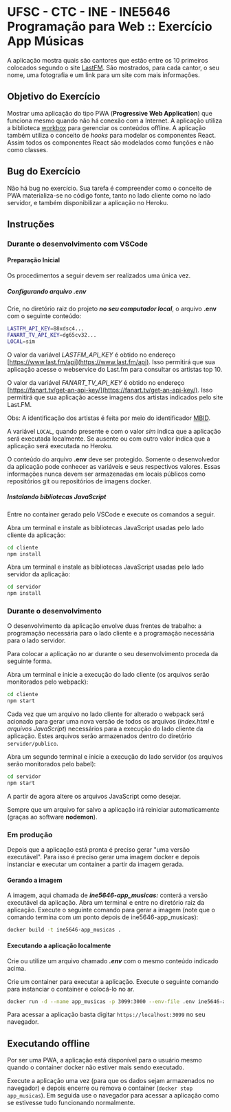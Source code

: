 # UFSC - CTC - INE - INE5646 Programação para Web :: Exercício App Músicas

A aplicação mostra quais são cantores que estão entre os 10 primeiros colocados segundo o site [LastFM](https://www.last.fm/). São mostrados, para cada cantor, o seu nome, uma fotografia e um link para um site com mais informações.

## Objetivo do Exercício

Mostrar uma aplicação do tipo PWA (**Progressive Web Application**) que funciona mesmo quando não há conexão com a Internet. A aplicação utiliza a biblioteca [workbox](https://developers.google.com/web/tools/workbox/) para gerenciar os conteúdos offline. A aplicação também utiliza o conceito de *hooks* para modelar os componentes React. Assim todos os componentes React são modelados como funções e não como classes.

## Bug do Exercício

Não há bug no exercício. Sua tarefa é compreender como o conceito de PWA materializa-se no código fonte, tanto no lado cliente como no lado servidor, e também
disponibilizar a aplicação no Heroku.

## Instruções

### Durante o desenvolvimento com VSCode

#### Preparação Inicial

Os procedimentos a seguir devem ser realizados uma única vez.

##### Configurando arquivo .env

Crie, no diretório raiz do projeto ***no seu computador local***, o arquivo **.env** com o seguinte conteúdo:

```bash
LASTFM_API_KEY=88xdsc4...
FANART_TV_API_KEY=dg65cv32...
LOCAL=sim
```

O valor da variável *LASTFM_API_KEY* é obtido no endereço [https://www.last.fm/api](https://www.last.fm/api). Isso permitirá que sua aplicação acesse o webservice do Last.fm para consultar os artistas top 10.

O valor da variável *FANART_TV_API_KEY* é obtido no endereço [https://fanart.tv/get-an-api-key/](https://fanart.tv/get-an-api-key/). Isso permitirá que sua aplicação acesse imagens dos artistas indicados pelo site Last.FM.

Obs: A identificação dos artistas é feita por meio do identificador [MBID](https://musicbrainz.org/).

A variável `LOCAL`, quando presente e com o valor *sim*  indica que a aplicação será executada localmente. Se ausente ou com outro valor indica que a aplicação será executada no Heroku.

O conteúdo do arquivo **.env** deve ser protegido. Somente o desenvolvedor da aplicação pode conhecer as variáveis e seus respectivos valores. Essas informações nunca devem ser armazenadas em locais públicos como repositórios git ou repositórios de imagens docker.

##### Instalando bibliotecas JavaScript

Entre no container gerado pelo VSCode e execute os comandos a seguir.

Abra um terminal e instale as bibliotecas JavaScript usadas pelo lado cliente da aplicação:

```bash
cd cliente
npm install
```

Abra um terminal e instale as bibliotecas JavaScript usadas pelo lado servidor da aplicação:

```bash
cd servidor
npm install
```

### Durante o desenvolvimento

O desenvolvimento da aplicação envolve duas frentes de trabalho: a programação necessária para o lado cliente e a programação necessária para o lado servidor.

Para colocar a aplicação no ar durante o seu desenvolvimento proceda da seguinte forma.

Abra um terminal e inicie a execução do lado cliente (os arquivos serão monitorados pelo webpack):

```bash
cd cliente
npm start
```

Cada vez que um arquivo no lado cliente for alterado o webpack será acionado para gerar uma nova versão de todos os arquivos (*index.html* e *arquivos JavaScript*) necessários para a execução do lado cliente da aplicação. Estes arquivos serão armazenados dentro do diretório `servidor/publico`.

Abra um segundo terminal e inicie a execução do lado servidor (os arquivos serão monitorados pelo babel):

```bash
cd servidor
npm start
```

A partir de agora altere os arquivos JavaScript como desejar.

Sempre que um arquivo for salvo a aplicação irá reiniciar automaticamente (graças ao software **nodemon**).

### Em produção

Depois que a aplicação está pronta é preciso gerar "uma versão executável". Para isso é preciso gerar uma imagem docker e depois instanciar e executar um container a partir da imagem gerada.

#### Gerando a imagem

A imagem, aqui chamada de ***ine5646-app_musicas:*** conterá a versão executável da aplicação. Abra um terminal e entre no diretório raiz da aplicação. Execute o seguinte comando para gerar a imagem (note que o comando termina com um ponto depois de ine5646-app_musicas):

```bash
docker build -t ine5646-app_musicas .
```

#### Executando a aplicação localmente

Crie ou utilize um arquivo chamado ***.env*** com o mesmo conteúdo indicado acima.

Crie um container para executar a aplicação. Execute o seguinte comando para instanciar o container e colocá-lo no ar.

```bash
docker run -d --name app_musicas -p 3099:3000 --env-file .env ine5646-app_musicas
```

Para acessar a aplicação basta digitar `https://localhost:3099` no seu navegador.

## Executando offline

Por ser uma PWA, a aplicação está disponível para o usuário mesmo quando o container docker não estiver mais sendo executado.

Execute a aplicação uma vez (para que os dados sejam armazenados no navegador) e depois encerre ou remova o container (`docker stop app_musicas`). Em seguida use o navegador para acessar a aplicação como se estivesse tudo funcionando normalmente.
